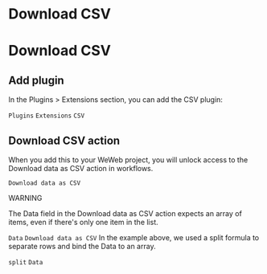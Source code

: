 # Download CSV ​


# Download CSV ​


## Add plugin ​

In the Plugins > Extensions section, you can add the CSV plugin:

`Plugins`
`Extensions`
`CSV`



## Download CSV action ​

When you add this to your WeWeb project, you will unlock access to the Download data as CSV action in workflows.

`Download data as CSV`


WARNING

The Data field in the Download data as CSV action expects an array of items, even if there's only one item in the list.

`Data`
`Download data as CSV`
In the example above, we used a split formula to separate rows and bind the Data to an array.

`split`
`Data`
